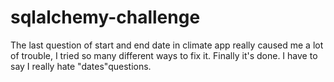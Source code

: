 # sqlalchemy-challenge
 The last question of start and end date in climate app really caused me a lot of trouble, I tried so many different ways to fix it. Finally it's done. I have to say I really hate "dates"questions.
